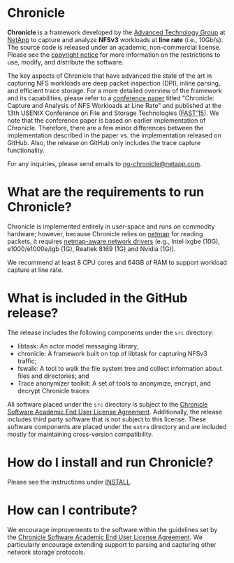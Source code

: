 Chronicle
=========

**Chronicle** is a framework developed by the [Advanced Technology Group](https://atg.netapp.com/) at [NetApp](http://www.netapp.com/) to capture and analyze **NFSv3** workloads at **line rate** (i.e., 10Gb/s). The source code is released under an academic, non-commercial license. Please see the [copyright notice](src/LICENSE.PDF) for more information on the restrictions to use, modify, and distribute the software.

The key aspects of Chronicle that have advanced the state of the art in capturing NFS workloads are deep packet inspection (DPI), inline parsing, and efficient trace storage. For a more detailed overview of the framework and its capabilities, please refer to a [conference paper](src/paper/chronicle-FAST15.pdf) titled "Chronicle: Capture and Analysis of NFS Workloads at Line Rate" and published at the 13th USENIX Conference on File and Storage Technologies ([FAST'15](https://www.usenix.org/conference/fast15/technical-sessions)). We note that the conference paper is based on earlier implementation of Chronicle. Therefore, there are a few minor differences between the implementation described in the paper vs. the implementation released on GitHub. Also, the release on GitHub only includes the trace capture functionality.

For any inquiries, please send emails to ng-chronicle@netapp.com.

What are the requirements to run Chronicle?
===========================================

Chronicle is implemented entirely in user-space and runs on commodity hardware; however, because Chronicle relies on [netmap](https://code.google.com/p/netmap/) for reading packets, it requires [netmap-aware network drivers](https://code.google.com/p/netmap/source/browse/README) (e.g., Intel ixgbe (10G), e1000/e1000e/igb (1G), Realtek 8169 (1G) and Nvidia (1G)).

We recommend at least 8 CPU cores and 64GB of RAM to support workload capture at line rate. 

What is included in the GitHub release?
=======================================

The release includes the following components under the `src` directory:

* libtask: An actor model messaging library;
* chronicle: A framework built on top of libtask for capturing NFSv3 traffic;
* fswalk: A tool to walk the file system tree and collect information about files and directories; and
* Trace anonymizer toolkit: A set of tools to anonymize, encrypt, and decrypt Chronicle traces

All software placed under the `src` directory is subject to the [Chronicle Software Academic End User License Agreement](src/LICENSE.PDF). Additionally, the release includes third party software that is not subject to this license. These software components are placed under the `extra` directory and are included mostly for maintaining cross-version compatibility.

How do I install and run Chronicle?
===================================

Please see the instructions under [INSTALL](src/INSTALL.md).

How can I contribute?
=====================

We encourage improvements to the software within the guidelines set by the [Chronicle Software Academic End User License Agreement](src/LICENSE.PDF). We particularly encourage extending support to parsing and capturing other network storage protocols.


